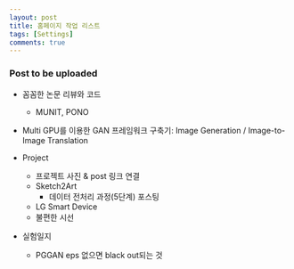 ```yaml
---
layout: post
title: 홈페이지 작업 리스트
tags: [Settings]
comments: true
---
```


### Post to be uploaded
  - 꼼꼼한 논문 리뷰와 코드
    - MUNIT, PONO


  - Multi GPU를 이용한 GAN 프레임워크 구축기: Image Generation / Image-to-Image Translation

  - Project
    - 프로젝트 사진 & post 링크 연결
    - Sketch2Art
      - 데이터 전처리 과정(5단계) 포스팅
    - LG Smart Device  
    - 불편한 시선  
  
  - 실험일지 
      - PGGAN eps 없으면 black out되는 것        
     
     
